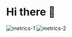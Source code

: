 # Hi there :wave:

![metrics-1](https://gist.githubusercontent.com/H1rono/e85c87e8ca0f2ee58430fb22d615330d/raw/metrics-1.svg)
![metrics-2](https://gist.githubusercontent.com/H1rono/e85c87e8ca0f2ee58430fb22d615330d/raw/metrics-2.svg)
